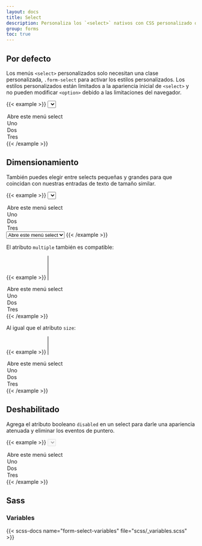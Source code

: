 ```yaml
---
layout: docs
title: Select
description: Personaliza los `<select>` nativos con CSS personalizado que cambia la apariencia inicial del elemento.
group: forms
toc: true
---
```


## Por defecto

Los menús `<select>` personalizados solo necesitan una clase personalizada, `.form-select` para activar los estilos personalizados. Los estilos personalizados están limitados a la apariencia inicial de `<select>` y no pueden modificar `<option>` debido a las limitaciones del navegador.

{{< example >}}
<select class="form-select" aria-label="Default select example">
  <option selected>Abre este menú select</option>
  <option value="1">Uno</option>
  <option value="2">Dos</option>
  <option value="3">Tres</option>
</select>
{{< /example >}}

## Dimensionamiento

También puedes elegir entre selects pequeñas y grandes para que coincidan con nuestras entradas de texto de tamaño similar.

{{< example >}}
<select class="form-select form-select-lg mb-3" aria-label="Ejemplo de .form-select-lg">
  <option selected>Abre este menú select</option>
  <option value="1">Uno</option>
  <option value="2">Dos</option>
  <option value="3">Tres</option>
</select>

<select class="form-select form-select-sm" aria-label="Ejemplo de .form-select-sm">
  <option selected>Abre este menú select</option>
  <option value="1">Uno</option>
  <option value="2">Dos</option>
  <option value="3">Tres</option>
</select>
{{< /example >}}

El atributo `multiple` también es compatible:

{{< example >}}
<select class="form-select" multiple aria-label="Ejemplo de multiple select">
  <option selected>Abre este menú select</option>
  <option value="1">Uno</option>
  <option value="2">Dos</option>
  <option value="3">Tres</option>
</select>
{{< /example >}}

Al igual que el atributo `size`:

{{< example >}}
<select class="form-select" size="3" aria-label="Ejemplo de select de tamaño 3">
  <option selected>Abre este menú select</option>
  <option value="1">Uno</option>
  <option value="2">Dos</option>
  <option value="3">Tres</option>
</select>
{{< /example >}}

## Deshabilitado

Agrega el atributo booleano `disabled` en un select para darle una apariencia atenuada y eliminar los eventos de puntero.

{{< example >}}
<select class="form-select" aria-label="Ejemplo de select deshabilitado" disabled>
  <option selected>Abre este menú select</option>
  <option value="1">Uno</option>
  <option value="2">Dos</option>
  <option value="3">Tres</option>
</select>
{{< /example >}}

## Sass

### Variables

{{< scss-docs name="form-select-variables" file="scss/_variables.scss" >}}

